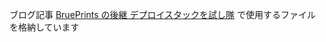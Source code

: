 ブログ記事 [BruePrints の後継 デプロイスタックを試し隊](https://www.kentsu.website/ja/posts/2023/after_blueprint/index/) で使用するファイルを格納しています
